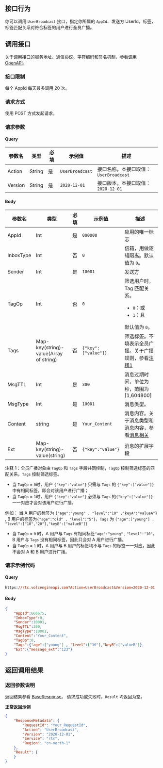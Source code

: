## 接口行为

你可以调用 `UserBroadcast` 接口，指定你所属的 `AppId`、发送方 UserId，标签，标签匹配关系对符合标签的用户进行全员广播。

## 调用接口

关于调用接口的服务地址、通信协议、字符编码和签名机制，参看[调用 OpenAPI](412251)。
### 接口限制

每个 AppId 每天最多调用 20 次。

### 请求方式

使用 POST 方式发起请求。

### 请求参数

#### Query

| 参数名 | 类型 | 必填 | 示例值 | 描述 |
| --- | --- | --- | --- | --- |
| Action | String | 是 | `UserBroadcast` | 接口名称，本接口取值：`UserBroadcast` |
| Version | String | 是 | `2020-12-01` | 接口版本，本接口取值：`2020-12-01` |


#### Body

| 参数名 | 类型 | 必填 | 示例值 | 描述 |
| --- | --- | --- | --- | --- |
| AppId | Int | 是 | `000000` | 应用的唯一标志 |
| InboxType | Int | 否 | `0` | 信箱，用做逻辑隔离。默认值为 `0`。 |
| Sender | Int | 是 | `10001` | 发送方 |
| TagOp | Int | 否 | `0` | 筛选用户时，Tag 匹配关系。<ul><li>`0`：或</li><li> `1`：且</li></ul>默认值为 `0`。 |
| Tags | Map-key(string)-value(Array of string) | 否 | `{"key":["value"]}` | 筛选标签。不填表示全员广播。关于广播规则，参看[注释1](#tag)|
| MsgTTL | Int | 是 | `300` | 消息过期时间，单位为秒，范围为[1,604800] |
| MsgType | Int | 是 |`10001`| 消息类型。 |
| Content | string | 是 | `Your_Content` | 消息内容。关于消息类型和消息内容，参看[消息相关](https://www.volcengine.com/docs/6348/372181#%E6%9C%8D%E5%8A%A1%E7%AB%AF) |
| Ext | 	Map-key(string)-value(string) | 否 | `{"key":"value"}` | 消息的扩展字段 |


<span id="tag"></span>
注释 1：全员广播对象由 `TagOp` 和 `Tags` 字段共同控制，`TagOp` 控制筛选标签的匹配关系，`Tags` 控制筛选标签。

- 当 `TagOp` = `0`时，用户 `{"key":"value"}` 只需与 `Tags` 的 `{"key":["value"]}` 中有相同标签，即会对该用户进行广播；
- 当 `TagOp` = `1`时，用户 `{"key":"value"}` 必须与 `Tags` 的`{"key":["value"]}` 一一对应才会对该用户进行广播。

例如： 当 A 用户的标签为 `{"age":"young" , "level":"10" ,"keyA":"valueA"} `, B 用户的标签为`{"age":"old" , "level":"5"}`，`Tags` 为 `{"age":["young"] , "level":["10","20"],"keyB":["valueB"]}` 

  - 当 `TagOp` = `0` 时，A 用户与 `Tags` 有相同标签`"age":"young"` , `"level":"10"`， B 用户与 `Tags` 没有相同标签，因此只会对 A 用户进行广播。
  -  当 `TagOp` = `1` 时，A 用户与 B 用户的标签均不与 `Tags` 的标签一一对应，因此不会对 A 和 B 用户进行广播。

### 请求示例代码

#### Query

```postscript
https://rtc.volcengineapi.com?Action=UserBroadcast&Version=2020-12-01
```

#### Body

```Json
{
    "AppId":666675,
    "InboxType":0,
    "Sender":10001,
    "MsgTTL":300,
    "MsgType":10001,
    "Content":"Your_Content",
    "TagOp":0,
    "Tags":{"age":["young"] , "level":["10"],"keyB":["valueB"]},
    "Ext":{"message_ext":"123"}
}
```

## 返回调用结果

### 返回参数说明

返回结果参看 [BaseResponse](192711.md#baseresponse)。
请求成功或失败时，`Result` 均返回为空。


**正常返回示例**

```json
{
    "ResponseMetadata": {
        "RequestId": "Your_RequestId",
        "Action": "UserBroadcast",
        "Version": "2020-12-01",
        "Service": "rtc",
        "Region": "cn-north-1"
    },
    "Result": {
    }
}
```
